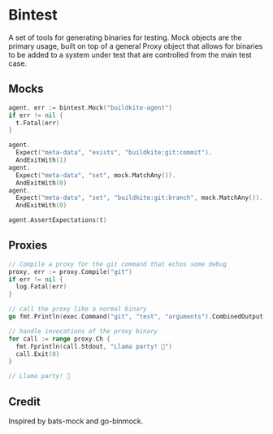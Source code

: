 Bintest
=======

A set of tools for generating binaries for testing. Mock objects are the primary usage,
built on top of a general Proxy object that allows for binaries to be added to a system under test
that are controlled from the main test case.

Mocks
-----

```go
agent, err := bintest.Mock("buildkite-agent")
if err != nil {
  t.Fatal(err)
}

agent.
  Expect("meta-data", "exists", "buildkite:git:commit").
  AndExitWith(1)
agent.
  Expect("meta-data", "set", mock.MatchAny()).
  AndExitWith(0)
agent.
  Expect("meta-data", "set", "buildkite:git:branch", mock.MatchAny()).
  AndExitWith(0)

agent.AssertExpectations(t)
```

Proxies
-------

```go
// Compile a proxy for the git command that echos some debug
proxy, err := proxy.Compile("git")
if err != nil {
  log.Fatal(err)
}

// call the proxy like a normal binary
go fmt.Println(exec.Command("git", "test", "arguments").CombinedOutput())

// handle invocations of the proxy binary
for call := range proxy.Ch {
  fmt.Fprintln(call.Stdout, "Llama party! 🎉")
  call.Exit(0)
}

// Llama party! 🎉
```

Credit
------

Inspired by bats-mock and go-binmock.
